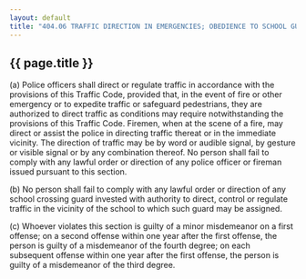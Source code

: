 ---
layout: default 
title: "404.06 TRAFFIC DIRECTION IN EMERGENCIES; OBEDIENCE TO SCHOOL GUARD."---

{{ page.title }}
----------------

​(a) Police officers shall direct or regulate traffic in accordance with
the provisions of this Traffic Code, provided that, in the event of fire
or other emergency or to expedite traffic or safeguard pedestrians, they
are authorized to direct traffic as conditions may require
notwithstanding the provisions of this Traffic Code. Firemen, when at
the scene of a fire, may direct or assist the police in directing
traffic thereat or in the immediate vicinity. The direction of traffic
may be by word or audible signal, by gesture or visible signal or by any
combination thereof. No person shall fail to comply with any lawful
order or direction of any police officer or fireman issued pursuant to
this section.

​(b) No person shall fail to comply with any lawful order or direction
of any school crossing guard invested with authority to direct, control
or regulate traffic in the vicinity of the school to which such guard
may be assigned.

​(c) Whoever violates this section is guilty of a minor misdemeanor on a
first offense; on a second offense within one year after the first
offense, the person is guilty of a misdemeanor of the fourth degree; on
each subsequent offense within one year after the first offense, the
person is guilty of a misdemeanor of the third degree.

